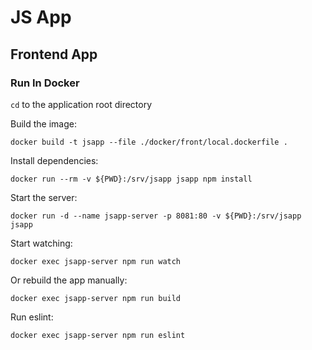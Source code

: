 # JS App

## Frontend App

### Run In Docker
`cd` to the application root directory

Build the image:
```shell
docker build -t jsapp --file ./docker/front/local.dockerfile .
```

Install dependencies:
```shell
docker run --rm -v ${PWD}:/srv/jsapp jsapp npm install
```

Start the server:
```shell
docker run -d --name jsapp-server -p 8081:80 -v ${PWD}:/srv/jsapp jsapp
```

Start watching:
```shell
docker exec jsapp-server npm run watch
```

Or rebuild the app manually:
```shell
docker exec jsapp-server npm run build
```

Run eslint:
```shell
docker exec jsapp-server npm run eslint
```

